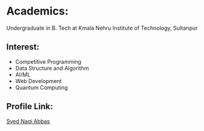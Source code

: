 # Academics:

 Undergraduate in B. Tech at Kmala Nehru Institute of Technology, Sultanpur

## Interest:
 - Competitive Programming
 - Data Structure and Algorithm
 - AI/ML
 - Web Development
 - Quantum Computing

## Profile Link:

[Syed Naqi Abbas](https://github.com/naqi72/)
